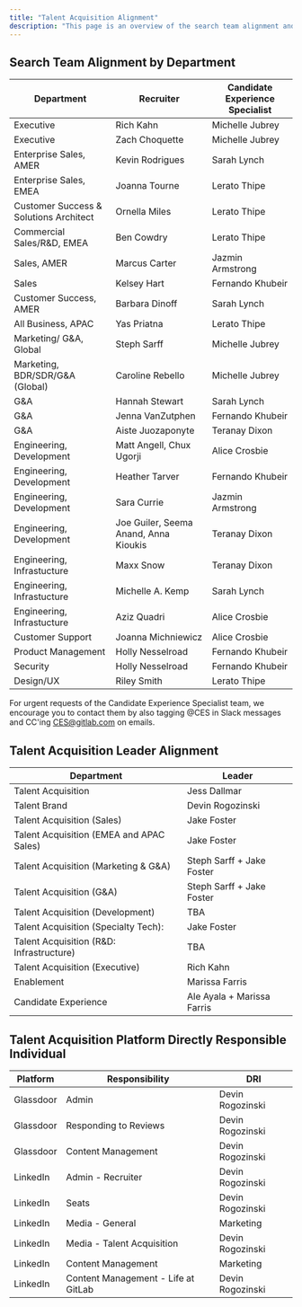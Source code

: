 ```yaml
---
title: "Talent Acquisition Alignment"
description: "This page is an overview of the search team alignment and the talent acquisition platform directly responsible individual in talent acquisition operations and talent brand."
---
```


## Search Team Alignment by Department

| Department                    | Recruiter   | Candidate Experience Specialist    |
|--------------------------|-----------------|-------------------------------------|
| Executive          | Rich Kahn    | Michelle Jubrey  |
| Executive          | Zach Choquette   | Michelle Jubrey  |
| Enterprise Sales, AMER | Kevin Rodrigues |Sarah Lynch |
| Enterprise Sales, EMEA | Joanna Tourne | Lerato Thipe |
| Customer Success & Solutions Architect | Ornella Miles | Lerato Thipe |
| Commercial Sales/R&D, EMEA | Ben Cowdry | Lerato Thipe |
| Sales, AMER | Marcus Carter | Jazmin Armstrong |
| Sales | Kelsey Hart  | Fernando Khubeir |
| Customer Success, AMER | Barbara Dinoff |  Sarah Lynch |
| All Business, APAC | Yas Priatna  | Lerato Thipe |
| Marketing/ G&A, Global | Steph Sarff | Michelle Jubrey |
| Marketing, BDR/SDR/G&A (Global)| Caroline Rebello |  Michelle Jubrey |
| G&A | Hannah Stewart  | Sarah Lynch |
| G&A | Jenna VanZutphen  | Fernando Khubeir |
| G&A | Aiste Juozaponyte  | Teranay Dixon |
| Engineering, Development | Matt Angell, Chux Ugorji | Alice Crosbie |
| Engineering, Development | Heather Tarver | Fernando Khubeir |
| Engineering, Development | Sara Currie | Jazmin Armstrong |
| Engineering, Development | Joe Guiler, Seema Anand, Anna Kioukis | Teranay Dixon |
| Engineering, Infrastucture   | Maxx Snow | Teranay Dixon  |
| Engineering, Infrastucture   | Michelle A. Kemp | Sarah Lynch  |
| Engineering, Infrastucture   | Aziz Quadri | Alice Crosbie  |
| Customer Support | Joanna Michniewicz  |  Alice Crosbie |
| Product Management | Holly Nesselroad | Fernando Khubeir |
| Security | Holly Nesselroad | Fernando Khubeir |
| Design/UX  | Riley Smith | Lerato Thipe  |


For urgent requests of the Candidate Experience Specialist team, we encourage you to contact them by also tagging @CES in Slack messages and CC'ing CES@gitlab.com on emails.

## Talent Acquisition Leader Alignment

| Department                    | Leader      |
|--------------------------|-----------------|
| Talent Acquisition         | Jess Dallmar |
| Talent Brand | Devin Rogozinski |
| Talent Acquisition (Sales) | Jake Foster|
| Talent Acquisition (EMEA and APAC Sales) | Jake Foster |
| Talent Acquisition (Marketing & G&A) | Steph Sarff + Jake Foster |
| Talent Acquisition (G&A) | Steph Sarff + Jake Foster |
| Talent Acquisition (Development) | TBA |
| Talent Acquisition (Specialty Tech): | Jake Foster |
| Talent Acquisition (R&D: Infrastructure) | TBA |
| Talent Acquisition (Executive) | Rich Kahn |
| Enablement | Marissa Farris |
| Candidate Experience | Ale Ayala + Marissa Farris |

## Talent Acquisition Platform Directly Responsible Individual

| Platform                    | Responsibility        | DRI     |
|--------------------------|-----------------|-----------------|
| Glassdoor | Admin  | Devin Rogozinski |
| Glassdoor | Responding to Reviews  | Devin Rogozinski |
| Glassdoor | Content Management | Devin Rogozinski |
| LinkedIn | Admin - Recruiter  | Devin Rogozinski |
| LinkedIn | Seats | Devin Rogozinski |
| LinkedIn | Media - General | Marketing |
| LinkedIn | Media - Talent Acquisition | Devin Rogozinski |
| LinkedIn | Content Management | Marketing |
| LinkedIn | Content Management - Life at GitLab | Devin Rogozinski |
